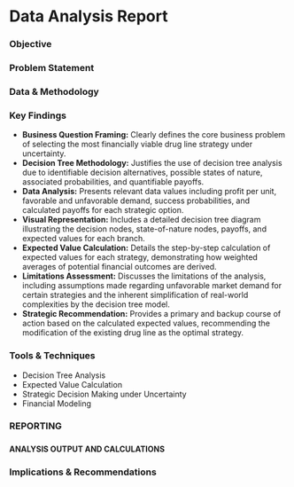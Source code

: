 <h1>Data Analysis Report</h1>

<h3>Objective</h3>

<h3>Problem Statement</h3>

<h3>Data & Methodology</h3>

<h3>Key Findings</h3>

  - <b>Business Question Framing:</b> Clearly defines the core business problem of selecting the most financially viable drug line strategy under uncertainty.
  - <b>Decision Tree Methodology:</b> Justifies the use of decision tree analysis due to identifiable decision alternatives, possible states of nature, associated probabilities, and quantifiable payoffs.
  - <b>Data Analysis:</b> Presents relevant data values including profit per unit, favorable and unfavorable demand, success probabilities, and calculated payoffs for each strategic option.
  - <b>Visual Representation:</b> Includes a detailed decision tree diagram illustrating the decision nodes, state-of-nature nodes, payoffs, and expected values for each branch.
  - <b>Expected Value Calculation:</b> Details the step-by-step calculation of expected values for each strategy, demonstrating how weighted averages of potential financial outcomes are derived.
  - <b>Limitations Assessment:</b> Discusses the limitations of the analysis, including assumptions made regarding unfavorable market demand for certain strategies and the inherent simplification of real-world complexities by the decision tree model.
  - <b>Strategic Recommendation:</b> Provides a primary and backup course of action based on the calculated expected values, recommending the modification of the existing drug line as the optimal strategy.

<h3>Tools & Techniques</h3>

  - Decision Tree Analysis
  - Expected Value Calculation
  - Strategic Decision Making under Uncertainty
  - Financial Modeling


<h3>REPORTING</h3>

<h3></h3>
<b>ANALYSIS OUTPUT AND CALCULATIONS</b>
<h3></h3>

<h3>Implications & Recommendations</h3>
